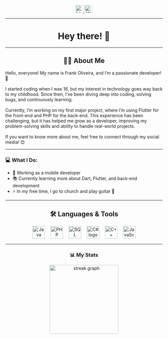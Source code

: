 <div align="center">
  <a href="https://www.linkedin.com/in/frank-oliveira-2a7134254/" target="_blank">
    <img src="https://img.shields.io/static/v1?message=LinkedIn&logo=linkedin&label=&color=0077B5&logoColor=white&labelColor=&style=for-the-badge" height="25" alt="LinkedIn logo" />
  </a>
  <a href="https://wa.me/qr/6XHIIECK6CZFB1" target="_blank">
    <img src="https://img.shields.io/static/v1?message=WhatsApp&logo=whatsapp&label=&color=25D366&logoColor=white&labelColor=&style=for-the-badge" height="25" alt="WhatsApp logo" />
  </a>
</div>

---

<h1 align="center">Hey there! 👋</h1>

---

<h2 align="center">👩‍💻 About Me</h2>

<p align="left">
  Hello, everyone! My name is Frank Oliveira, and I’m a passionate developer! 🚀<br><br>
  I started coding when I was 16, but my interest in technology goes way back to my childhood. Since then, I've been diving deep into coding, solving bugs, and continuously learning.  
  <br><br>
  Currently, I’m working on my first major project, where I’m using Flutter for the front-end and PHP for the back-end. This experience has been challenging, but it has helped me grow as a developer, improving my problem-solving skills and ability to handle real-world projects.  
  <br><br>
  If you want to know more about me, feel free to connect through my social media! 😊
</p>

---

### 💻 What I Do:
- 🔭 Working as a mobile developer  
- 📚 Currently learning more about Dart, Flutter, and back-end development  
- ⚡ In my free time, I go to church and play guitar 🎸  

---

<h2 align="center">🛠 Languages & Tools</h2>

<div align="center">
  <img src="https://img.shields.io/badge/Java-007396?logo=java&logoColor=white&style=for-the-badge" height="40" alt="Java logo" />
  <img width="10" />
  <img src="https://img.shields.io/badge/PHP-777BB4?logo=php&logoColor=black&style=for-the-badge" height="40" alt="PHP logo" />
  <img width="10" />
  <img src="https://img.shields.io/badge/SQL-4479A1?logo=mysql&logoColor=white&style=for-the-badge" height="40" alt="SQL logo" />
  <img width="10" />
  <img src="https://img.shields.io/badge/C%23-239120?logo=c-sharp&logoColor=white&style=for-the-badge" height="40" alt="C# logo" />
  <img width="10" />
  <img src="https://img.shields.io/badge/C++-00599C?logo=c%2B%2B&logoColor=white&style=for-the-badge" height="40" alt="C++ logo" />
  <img width="10" />
  <img src="https://img.shields.io/badge/JavaScript-F7DF1E?logo=javascript&logoColor=black&style=for-the-badge" height="40" alt="JavaScript logo" />
</div>

---

<h3 align="center">📊 My Stats</h3>

<div align="center">
  <img src="https://streak-stats.demolab.com?user=Frank1br&locale=en&mode=daily&theme=dark&hide_border=false&border_radius=5&order=3" height="220" alt="streak graph" />
</div>
